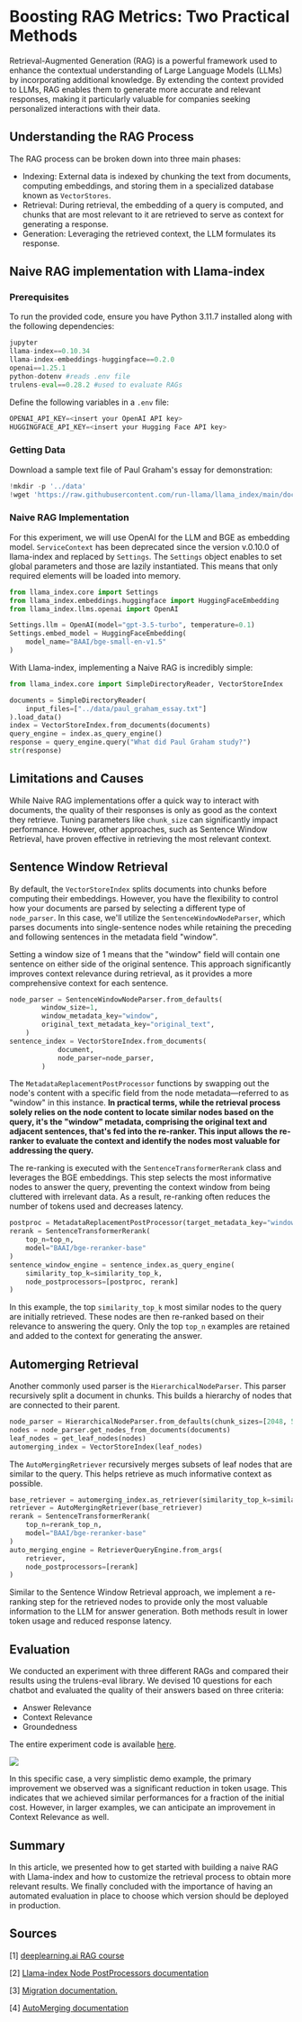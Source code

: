 # Boosting RAG Metrics: Two Practical Methods

Retrieval-Augmented Generation (RAG) is a powerful framework used to enhance the contextual understanding of Large Language Models (LLMs) by incorporating additional knowledge. By extending the context provided to LLMs, RAG enables them to generate more accurate and relevant responses, making it particularly valuable for companies seeking personalized interactions with their data.

## Understanding the RAG Process

The RAG process can be broken down into three main phases:

- Indexing: External data is indexed by chunking the text from documents, computing embeddings, and storing them in a specialized database known as `VectorStores`.
- Retrieval: During retrieval, the embedding of a query is computed, and chunks that are most relevant to it are retrieved to serve as context for generating a response.
- Generation: Leveraging the retrieved context, the LLM formulates its response.

## Naive RAG implementation with Llama-index

### Prerequisites

To run the provided code, ensure you have Python 3.11.7 installed along with the following dependencies: 
```py
jupyter
llama-index==0.10.34
llama-index-embeddings-huggingface==0.2.0
openai==1.25.1
python-dotenv #reads .env file
trulens-eval==0.28.2 #used to evaluate RAGs
```
Define the following variables in a `.env` file:
```py
OPENAI_API_KEY=<insert your OpenAI API key>
HUGGINGFACE_API_KEY=<insert your Hugging Face API key>
``` 

### Getting Data

Download a sample text file of Paul Graham's essay for demonstration:
```py
!mkdir -p '../data'
!wget 'https://raw.githubusercontent.com/run-llama/llama_index/main/docs/docs/examples/data/paul_graham/paul_graham_essay.txt' -O '../data/paul_graham_essay.txt'
```

### Naive RAG Implementation

For this experiment, we will use OpenAI for the LLM and BGE as embedding model. `ServiceContext` has been deprecated since the version v.0.10.0 of llama-index and replaced by `Settings`.
The `Settings` object enables to set global parameters and those are lazily instantiated. This means that only required elements will be loaded into memory.

```py
from llama_index.core import Settings
from llama_index.embeddings.huggingface import HuggingFaceEmbedding
from llama_index.llms.openai import OpenAI

Settings.llm = OpenAI(model="gpt-3.5-turbo", temperature=0.1)
Settings.embed_model = HuggingFaceEmbedding(
    model_name="BAAI/bge-small-en-v1.5"
)
```

With Llama-index, implementing a Naive RAG is incredibly simple:

```py
from llama_index.core import SimpleDirectoryReader, VectorStoreIndex

documents = SimpleDirectoryReader(
    input_files=["../data/paul_graham_essay.txt"]
).load_data()
index = VectorStoreIndex.from_documents(documents)
query_engine = index.as_query_engine()
response = query_engine.query("What did Paul Graham study?")
str(response)
```

## Limitations and Causes

While Naive RAG implementations offer a quick way to interact with documents, the quality of their responses is only as good as the context they retrieve. Tuning parameters like `chunk_size` can significantly impact performance. However, other approaches, such as Sentence Window Retrieval, have proven effective in retrieving the most relevant context.

## Sentence Window Retrieval

By default, the `VectorStoreIndex` splits documents into chunks before computing their embeddings. However, you have the flexibility to control how your documents are parsed by selecting a different type of `node_parser`. In this case, we'll utilize the `SentenceWindowNodeParser`, which parses documents into single-sentence nodes while retaining the preceding and following sentences in the metadata field "window".

Setting a window size of 1 means that the "window" field will contain one sentence on either side of the original sentence. This approach significantly improves context relevance during retrieval, as it provides a more comprehensive context for each sentence.

```py
node_parser = SentenceWindowNodeParser.from_defaults(
        window_size=1,
        window_metadata_key="window",
        original_text_metadata_key="original_text",
    )
sentence_index = VectorStoreIndex.from_documents(
            document,
            node_parser=node_parser,
        )
```

The `MetadataReplacementPostProcessor` functions by swapping out the node's content with a specific field from the node metadata—referred to as "window" in this instance. **In practical terms, while the retrieval process solely relies on the node content to locate similar nodes based on the query, it's the "window" metadata, comprising the original text and adjacent sentences, that's fed into the re-ranker. This input allows the re-ranker to evaluate the context and identify the nodes most valuable for addressing the query.**

The re-ranking is executed with the `SentenceTransformerRerank` class and leverages the BGE embeddings. This step selects the most informative nodes to answer the query, preventing the context window from being cluttered with irrelevant data. As a result, re-ranking often reduces the number of tokens used and decreases latency.

```py
postproc = MetadataReplacementPostProcessor(target_metadata_key="window")
rerank = SentenceTransformerRerank(
    top_n=top_n, 
    model="BAAI/bge-reranker-base"
)
sentence_window_engine = sentence_index.as_query_engine(
    similarity_top_k=similarity_top_k, 
    node_postprocessors=[postproc, rerank]
)
```

In this example, the top `similarity_top_k` most similar nodes to the query are initially retrieved. These nodes are then re-ranked based on their relevance to answering the query. Only the top `top_n` examples are retained and added to the context for generating the answer.

## Automerging Retrieval

Another commonly used parser is the `HierarchicalNodeParser`. This parser recursively split a document in chunks. This builds a hierarchy of nodes that are connected to their parent.

```py
node_parser = HierarchicalNodeParser.from_defaults(chunk_sizes=[2048, 512, 128])
nodes = node_parser.get_nodes_from_documents(documents)
leaf_nodes = get_leaf_nodes(nodes)
automerging_index = VectorStoreIndex(leaf_nodes)
```

The `AutoMergingRetriever` recursively merges subsets of leaf nodes that are similar to the query. This helps retrieve as much informative context as possible.

```py
base_retriever = automerging_index.as_retriever(similarity_top_k=similarity_top_k)
retriever = AutoMergingRetriever(base_retriever)
rerank = SentenceTransformerRerank(
    top_n=rerank_top_n,
    model="BAAI/bge-reranker-base"
)
auto_merging_engine = RetrieverQueryEngine.from_args(
    retriever,
    node_postprocessors=[rerank]
)
```

Similar to the Sentence Window Retrieval approach, we implement a re-ranking step for the retrieved nodes to provide only the most valuable information to the LLM for answer generation. Both methods result in lower token usage and reduced response latency.

## Evaluation

We conducted an experiment with three different RAGs and compared their results using the trulens-eval library. We devised 10 questions for each chatbot and evaluated the quality of their answers based on three criteria:
- Answer Relevance
- Context Relevance
- Groundedness

The entire experiment code is available [here](https://github.com/nnCharles/avancio/tree/main/practical_llm).

![](./docs/evaluation.png)

In this specific case, a very simplistic demo example, the primary improvement we observed was a significant reduction in token usage. This indicates that we achieved similar performances for a fraction of the initial cost. However, in larger examples, we can anticipate an improvement in Context Relevance as well.

## Summary

In this article, we presented how to get started with building a naive RAG with Llama-index and how to customize the retrieval process to obtain more relevant results. We finally concluded with the importance of having an automated evaluation in place to choose which version should be deployed in production.

## Sources

[1] [deeplearning.ai RAG course](https://www.deeplearning.ai/short-courses/building-evaluating-advanced-rag)

[2] [Llama-index Node PostProcessors documentation](https://docs.llamaindex.ai/en/stable/module_guides/querying/node_postprocessors/node_postprocessors/)

[3] [Migration documentation.](https://docs.llamaindex.ai/en/stable/module_guides/supporting_modules/service_context_migration/)

[4] [AutoMerging documentation](https://docs.llamaindex.ai/en/stable/examples/retrievers/auto_merging_retriever/)